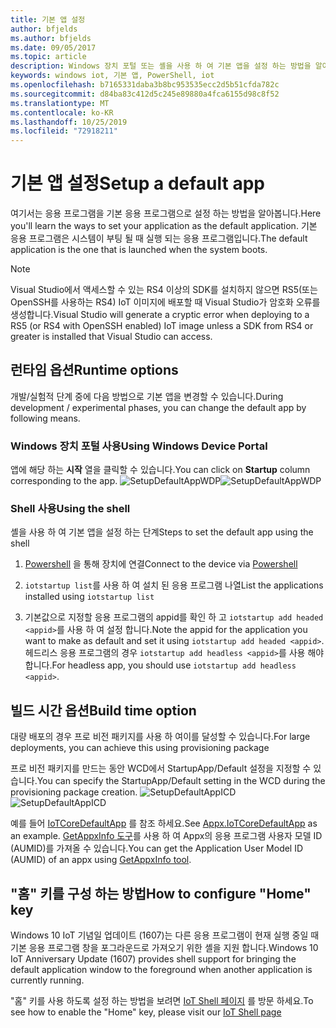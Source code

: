 ```yaml
---
title: 기본 앱 설정
author: bfjelds
ms.author: bfjelds
ms.date: 09/05/2017
ms.topic: article
description: Windows 장치 포털 또는 셸을 사용 하 여 기본 앱을 설정 하는 방법을 알아봅니다.
keywords: windows iot, 기본 앱, PowerShell, iot
ms.openlocfilehash: b7165331daba3b8bc953535ecc2d5b51cfda782c
ms.sourcegitcommit: d84ba83c412d5c245e89880a4fca6155d98c8f52
ms.translationtype: MT
ms.contentlocale: ko-KR
ms.lasthandoff: 10/25/2019
ms.locfileid: "72918211"
---
```

# <a name="setup-a-default-app"></a><span data-ttu-id="d654e-104">기본 앱 설정</span><span class="sxs-lookup"><span data-stu-id="d654e-104">Setup a default app</span></span>
<span data-ttu-id="d654e-105">여기서는 응용 프로그램을 기본 응용 프로그램으로 설정 하는 방법을 알아봅니다.</span><span class="sxs-lookup"><span data-stu-id="d654e-105">Here you'll learn the ways to set your application as the default application.</span></span> <span data-ttu-id="d654e-106">기본 응용 프로그램은 시스템이 부팅 될 때 실행 되는 응용 프로그램입니다.</span><span class="sxs-lookup"><span data-stu-id="d654e-106">The default application is the one that is launched when the system boots.</span></span>  

> [!NOTE]
> <span data-ttu-id="d654e-107">Visual Studio에서 액세스할 수 있는 RS4 이상의 SDK를 설치하지 않으면 RS5(또는 OpenSSH를 사용하는 RS4) IoT 이미지에 배포할 때 Visual Studio가 암호화 오류를 생성합니다.</span><span class="sxs-lookup"><span data-stu-id="d654e-107">Visual Studio will generate a cryptic error when deploying to a RS5 (or RS4 with OpenSSH enabled) IoT image unless a SDK from RS4 or greater is installed that Visual Studio can access.</span></span>

## <a name="runtime-options"></a><span data-ttu-id="d654e-108">런타임 옵션</span><span class="sxs-lookup"><span data-stu-id="d654e-108">Runtime options</span></span>

<span data-ttu-id="d654e-109">개발/실험적 단계 중에 다음 방법으로 기본 앱을 변경할 수 있습니다.</span><span class="sxs-lookup"><span data-stu-id="d654e-109">During development / experimental phases, you can change the default app by following means.</span></span>

### <a name="using-windows-device-portal"></a><span data-ttu-id="d654e-110">Windows 장치 포털 사용</span><span class="sxs-lookup"><span data-stu-id="d654e-110">Using Windows Device Portal</span></span>

<span data-ttu-id="d654e-111">앱에 해당 하는 **시작** 열을 클릭할 수 있습니다.</span><span class="sxs-lookup"><span data-stu-id="d654e-111">You can click on **Startup** column corresponding to the app.</span></span>
<span data-ttu-id="d654e-112">![SetupDefaultAppWDP](../media/SetupDefaultApp/DefaultAppWDP.png)</span><span class="sxs-lookup"><span data-stu-id="d654e-112">![SetupDefaultAppWDP](../media/SetupDefaultApp/DefaultAppWDP.png)</span></span>

### <a name="using-the-shell"></a><span data-ttu-id="d654e-113">Shell 사용</span><span class="sxs-lookup"><span data-stu-id="d654e-113">Using the shell</span></span>

<span data-ttu-id="d654e-114">셸을 사용 하 여 기본 앱을 설정 하는 단계</span><span class="sxs-lookup"><span data-stu-id="d654e-114">Steps to set the default app using the shell</span></span> 

1. <span data-ttu-id="d654e-115">[Powershell](../connect-your-device/PowerShell.md) 을 통해 장치에 연결</span><span class="sxs-lookup"><span data-stu-id="d654e-115">Connect to the device via [Powershell](../connect-your-device/PowerShell.md)</span></span>

2. <span data-ttu-id="d654e-116">`iotstartup list`를 사용 하 여 설치 된 응용 프로그램 나열</span><span class="sxs-lookup"><span data-stu-id="d654e-116">List the applications installed using `iotstartup list`</span></span>

3. <span data-ttu-id="d654e-117">기본값으로 지정할 응용 프로그램의 appid를 확인 하 고 `iotstartup add headed <appid>`를 사용 하 여 설정 합니다.</span><span class="sxs-lookup"><span data-stu-id="d654e-117">Note the appid for the application you want to make as default and set it using `iotstartup add headed <appid>`.</span></span> <span data-ttu-id="d654e-118">헤드리스 응용 프로그램의 경우 `iotstartup add headless <appid>`를 사용 해야 합니다.</span><span class="sxs-lookup"><span data-stu-id="d654e-118">For headless app, you should use `iotstartup add headless <appid>`.</span></span>


## <a name="build-time-option"></a><span data-ttu-id="d654e-119">빌드 시간 옵션</span><span class="sxs-lookup"><span data-stu-id="d654e-119">Build time option</span></span>

<span data-ttu-id="d654e-120">대량 배포의 경우 프로 비전 패키지를 사용 하 여이를 달성할 수 있습니다.</span><span class="sxs-lookup"><span data-stu-id="d654e-120">For large deployments, you can achieve this using provisioning package</span></span>

<span data-ttu-id="d654e-121">프로 비전 패키지를 만드는 동안 WCD에서 StartupApp/Default 설정을 지정할 수 있습니다.</span><span class="sxs-lookup"><span data-stu-id="d654e-121">You can specify the StartupApp/Default setting in the WCD during the provisioning package creation.</span></span>
<span data-ttu-id="d654e-122">![SetupDefaultAppICD](../media/SetupDefaultApp/DefaultAppICD.png)</span><span class="sxs-lookup"><span data-stu-id="d654e-122">![SetupDefaultAppICD](../media/SetupDefaultApp/DefaultAppICD.png)</span></span>

<span data-ttu-id="d654e-123">예를 들어 [IoTCoreDefaultApp](https://github.com/ms-iot/iot-adk-addonkit/tree/master/Workspace/Source-arm/Packages/Appx.IoTCoreDefaultApp/customizations.xml) 를 참조 하세요.</span><span class="sxs-lookup"><span data-stu-id="d654e-123">See [Appx.IoTCoreDefaultApp](https://github.com/ms-iot/iot-adk-addonkit/tree/master/Workspace/Source-arm/Packages/Appx.IoTCoreDefaultApp/customizations.xml) as an example.</span></span> <span data-ttu-id="d654e-124">[GetAppxInfo 도구](https://github.com/ms-iot/iot-adk-addonkit/tree/master/Tools/GetAppxInfo.exe)를 사용 하 여 Appx의 응용 프로그램 사용자 모델 ID (AUMID)를 가져올 수 있습니다.</span><span class="sxs-lookup"><span data-stu-id="d654e-124">You can get the Application User Model ID (AUMID) of an appx using [GetAppxInfo tool](https://github.com/ms-iot/iot-adk-addonkit/tree/master/Tools/GetAppxInfo.exe).</span></span>

## <a name="how-to-configure-home-key"></a><span data-ttu-id="d654e-125">"홈" 키를 구성 하는 방법</span><span class="sxs-lookup"><span data-stu-id="d654e-125">How to configure "Home" key</span></span>

<span data-ttu-id="d654e-126">Windows 10 IoT 기념일 업데이트 (1607)는 다른 응용 프로그램이 현재 실행 중일 때 기본 응용 프로그램 창을 포그라운드로 가져오기 위한 셸을 지원 합니다.</span><span class="sxs-lookup"><span data-stu-id="d654e-126">Windows 10 IoT Anniversary Update (1607) provides shell support for bringing the default application window to the foreground when another application is currently running.</span></span>

<span data-ttu-id="d654e-127">"홈" 키를 사용 하도록 설정 하는 방법을 보려면 [IoT Shell 페이지](https://docs.microsoft.com/windows/iot-core/develop-your-app/iotcoreshell#switching-between-apps-with-hid-injection-keys) 를 방문 하세요.</span><span class="sxs-lookup"><span data-stu-id="d654e-127">To see how to enable the "Home" key, please visit our [IoT Shell page](https://docs.microsoft.com/windows/iot-core/develop-your-app/iotcoreshell#switching-between-apps-with-hid-injection-keys)</span></span>

